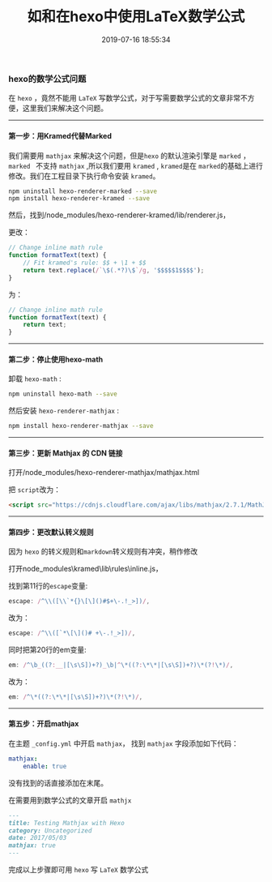 ﻿---
title: 如和在hexo中使用LaTeX数学公式
date: 2019-07-16 18:55:34
tags:
    - hexo
    - LaTeX
categories:
    - 博客
cover: static/images/hexo/cover.jpg
---

### hexo的数学公式问题

在 `hexo` ，竟然不能用 `LaTeX` 写数学公式，对于写需要数学公式的文章非常不方便，这里我们来解决这个问题。



---

#### 第一步：用Kramed代替Marked

我们需要用 `mathjax` 来解决这个问题，但是`hexo` 的默认渲染引擎是 `marked` ， `marked ` 不支持 `mathjax` ,所以我们要用 `kramed` , `kramed`是在 `marked`的基础上进行修改。我们在工程目录下执行命令安装 `kramed`。

```bash
npm uninstall hexo-renderer-marked --save
npm install hexo-renderer-kramed --save
```

然后，找到/node_modules/hexo-renderer-kramed/lib/renderer.js，

更改：

```javascript
// Change inline math rule
function formatText(text) {
    // Fit kramed's rule: $$ + \1 + $$
    return text.replace(/`\$(.*?)\$`/g, '$$$$$1$$$$');
}
```

为：

```javascript
// Change inline math rule
function formatText(text) {
    return text;
}
```



---


#### 第二步：停止使用hexo-math

卸载 `hexo-math` :

```bash
npm uninstall hexo-math --save
```

然后安装 `hexo-renderer-mathjax` :

```bash
npm install hexo-renderer-mathjax --save
```



---

#### 第三步：更新 Mathjax 的 CDN 链接

打开/node_modules/hexo-renderer-mathjax/mathjax.html

把 `script`改为：

```html
<script src="https://cdnjs.cloudflare.com/ajax/libs/mathjax/2.7.1/MathJax.js?config=TeX-MML-AM_CHTML"></script>

```



---

#### 第四步：更改默认转义规则

因为 `hexo` 的转义规则和`markdown`转义规则有冲突，稍作修改

打开node_modules\kramed\lib\rules\inline.js，

找到第11行的`escape`变量:

```javascript
escape: /^\\([\\`*{}\[\]()#$+\-.!_>])/,
```

改为：

```javascript
escape: /^\\([`*\[\]()# +\-.!_>])/,
```

同时把第20行的em变量:

```javascript
em: /^\b_((?:__|[\s\S])+?)_\b|^\*((?:\*\*|[\s\S])+?)\*(?!\*)/,
```

改为：

```javascript
em: /^\*((?:\*\*|[\s\S])+?)\*(?!\*)/,
```



---

#### 第五步：开启mathjax

在主题 `_config.yml` 中开启 `mathjax`， 找到 `mathjax` 字段添加如下代码：

```yml
mathjax:
    enable: true
```

没有找到的话直接添加在末尾。

在需要用到数学公式的文章开启 `mathjx`

```markdown
---
title: Testing Mathjax with Hexo
category: Uncategorized
date: 2017/05/03
mathjax: true
---
```

完成以上步骤即可用 `hexo` 写 `LaTeX` 数学公式